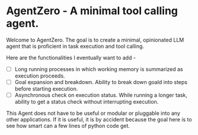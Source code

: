 # AgentZero - A minimal tool calling agent.

Welcome to AgentZero.
The goal is to create a minimal, opinionated LLM agent that is proficient in task execution and tool calling.

Here are the functionalities I eventually want to add - 

- [ ]  Long running processes in which working memory is summarized as execution proceeds.
- [ ]  Goal expansion and breakdown. Ability to break down goald into steps before starting execution.
- [ ]  Asynchronous check on execution status. While running a longer task, ability to get a status check without interrupting execution.

This Agent does not have to be useful or modular or pluggable into any other applications.
If it is useful, it is by accident because the goal here is to see how smart can a few lines of python code get.
